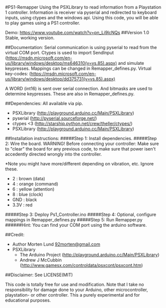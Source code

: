 #PS1-Remapper
Using the PSXLibrary to read information from a Playstation 1 controller. Information is receiver via pyserial and redirected to keyboard inputs, using ctypes and the windows api.
Using this code, you will be able to play games using a PS1 controller.

Demo: https://www.youtube.com/watch?v=pn_Li9lcNQs
##Version 1.0
Stable, working version.

##Documentation:
Serial communication is using pyserial to read from the virtual COM port. Ctypes is used to import SendInput (https://msdn.microsoft.com/en-us/library/windows/desktop/ms646310(v=vs.85).aspx) and simulate keypresses. Mappings can be changed in Remapper_defines.py. Virtual key-codes: (https://msdn.microsoft.com/en-us/library/windows/desktop/dd375731(v=vs.85).aspx)

A WORD (int16) is sent over serial connection. And bitmasks are used to determine keypresses. These are also in Remapper_defines.py.

##Dependencies:
All available via pip.
- PSXLibrary (http://playground.arduino.cc/Main/PSXLibrary)
- pyserial (http://pyserial.sourceforge.net/)
- ctypes <3 (http://starship.python.net/crew/theller/ctypes/)
- PSXLibrary (http://playground.arduino.cc/Main/PSXLibrary)

##Installation instructions:
#####Step 1: Install dependencies.
#####Step 2: Wire the board.
WARNING! Before connecting your controller: Make sure to "clear" the board for any previous code, to make sure that power isen't accedently directed wrongly into the controller.

*Note you might have more/different depending on vibration, etc. Ignore these.
- 2 : brown (data) 
- 4 : orange (command) 
- 6 : yellow (attention) 
- 8 : blue (clock) 
- GND : black 
- 3.3V : red

#####Step 3: Deploy Ps1_Controller.ino
#####Step 4: Optional, configure mappings in Remapper_defines.py
#####Step 5: Run Remapper.py
######Hint: You can find your COM port using the arduino software.

##Credit:
- Author Morten Lund <92morten@gmail.com>
- PSXLibrary
    - The Arduino Project (http://playground.arduino.cc/Main/PSXLibrary)
    - Andrew J McCubbin (http://www.gamesx.com/controldata/psxcont/psxcont.htm)

##Disclaimer:
See LICENSE(MIT)

This code is totally free for use and modification. Note that I take no responsibility for damage done to your Arduino, other microcontroller, playstation- or other controller. This a purely experimental and for educational purposes.
